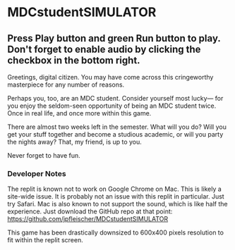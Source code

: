 # MDCstudentSIMULATOR

## Press Play button and green Run button to play. Don't forget to enable audio by clicking the checkbox in the bottom right.


Greetings, digital citizen. You may have come across
this cringeworthy masterpiece for any number of reasons.

Perhaps you, too, are an MDC student. Consider yourself most lucky—
for you enjoy the seldom-seen opportunity of being an MDC student
twice. Once in real life, and once more within this game.

There are almost two weeks left in the semester. What will you do?
Will you get your stuff together and become a studious academic,
or will you party the nights away? That, my friend, is up to you.

Never forget to have fun.

### Developer Notes

The replit is known not to work on Google Chrome on Mac. This is likely
a site-wide issue. It is probably not an issue with this replit in
particular. Just try Safari. Mac is also known to not support the sound,
which is like half the experience. Just download the GitHub repo at that
point: <https://github.com/jpfleischer/MDCstudentSIMULATOR>

This game has been drastically downsized to 600x400 pixels resolution
to fit within the replit screen.

